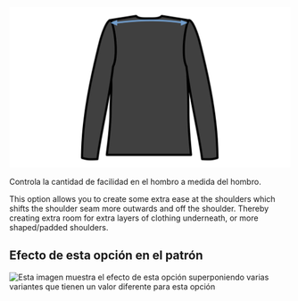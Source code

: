 ![Holgura de hombro](./shoulderease.svg)

Controla la cantidad de facilidad en el hombro a medida del hombro.

This option allows you to create some extra ease at the shoulders which shifts the shoulder seam more outwards and off the shoulder. Thereby creating extra room for extra layers of clothing underneath, or more shaped/padded shoulders.

## Efecto de esta opción en el patrón

![Esta imagen muestra el efecto de esta opción superponiendo varias variantes que tienen un valor diferente para esta opción](simone\_shoulderease\_sample.svg "Efecto de esta opción en el patrón")
